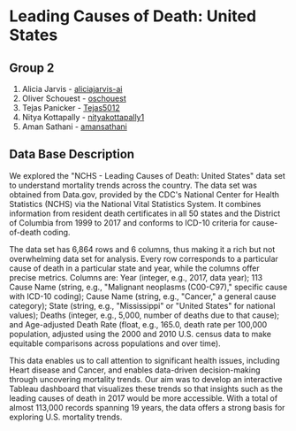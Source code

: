 # Leading Causes of Death: United States 

## Group 2
1. Alicia Jarvis - [aliciajarvis-ai](https://github.com/aliciajarvis-ai)
2. Oliver Schouest - [oschouest](https://github.com/oschouest)
3. Tejas Panicker - [Tejas5012](https://github.com/Tejas5012)
4. Nitya Kottapally - [nityakottapally1](https://github.com/nityakottapally1)
5. Aman Sathani - [amansathani](https://github.com/amansathani)

## Data Base Description 
We explored the "NCHS - Leading Causes of Death: United States" data set to understand mortality trends across the country. The data set was obtained from Data.gov, provided by the CDC's National Center for Health Statistics (NCHS) via the National Vital Statistics System. It combines information from resident death certificates in all 50 states and the District of Columbia from 1999 to 2017 and conforms to ICD-10 criteria for cause-of-death coding.

The data set has 6,864 rows and 6 columns, thus making it a rich but not overwhelming data set for analysis. Every row corresponds to a particular cause of death in a particular state and year, while the columns offer precise metrics. Columns are: Year (integer, e.g., 2017, data year); 113 Cause Name (string, e.g., "Malignant neoplasms (C00-C97)," specific cause with ICD-10 coding); Cause Name (string, e.g., "Cancer," a general cause category); State (string, e.g., "Mississippi" or "United States" for national values); Deaths (integer, e.g., 5,000, number of deaths due to that cause); and Age-adjusted Death Rate (float, e.g., 165.0, death rate per 100,000 population, adjusted using the 2000 and 2010 U.S. census data to make equitable comparisons across populations and over time).

This data enables us to call attention to significant health issues, including Heart disease and Cancer, and enables data-driven decision-making through uncovering mortality trends. Our aim was to develop an interactive Tableau dashboard that visualizes these trends so that insights such as the leading causes of death in 2017 would be more accessible. With a total of almost 113,000 records spanning 19 years, the data offers a strong basis for exploring U.S. mortality trends.
